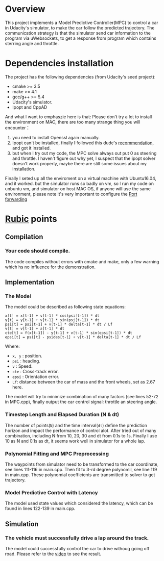 
# Overview

This project implements a Model Predictive Controller(MPC) to control a car in Udacity's simulator, to make the car follow the predicted trajectory. The communication strategy is that the simulator send car information to the program via uWebsockets, to get a response from program which contains sterring angle and throttle. 

# Dependencies installation

The project has the following dependencies (from Udacity's seed project):

- cmake >= 3.5
- make >= 4.1
- gcc/g++ >= 5.4
- Udacity's simulator.
- Ipopt and CppAD

And what I want to emphaszie here is that: Please don't try a lot to install the environment on MAC, there are too many strange thing you will encounter：

1. you need to install Openssl again manually.
2. Ipopt can't be installed, finally I followed this dude's [recommendation](https://discussions.udacity.com/t/installing-ipopt-on-mac/502218/12), and got it installed.
3. but when I try out my code, the MPC solve always out put 0 as steering and throttle. I haven't figure out why yet, I suspect that the ipopt solver doesn't work properly, maybe there are still some issues about my installation.


Finally I seted up all the enviroment on a virtual machine with Ubuntu16.04, and it worked. but the simulator runs so badly on vm, so I run my code on unbuntu vm, and simulator on host MAC OS, if anyone will use the same environment, please note it's very important to configure the [Port forwarding](https://classroom.udacity.com/nanodegrees/nd013/parts/40f38239-66b6-46ec-ae68-03afd8a601c8/modules/0949fca6-b379-42af-a919-ee50aa304e6a/lessons/f758c44c-5e40-4e01-93b5-1a82aa4e044f/concepts/16cf4a78-4fc7-49e1-8621-3450ca938b77)


# [Rubic](https://review.udacity.com/#!/rubrics/896/view) points

## Compilation

### Your code should compile.

The code compiles without errors with cmake and make, only a few warning which hs no influence for the demonstration.

## Implementation

### The Model

The model could be described as following state equations:

```
x[t] = x[t-1] + v[t-1] * cos(psi[t-1]) * dt
y[t] = y[t-1] + v[t-1] * sin(psi[t-1]) * dt
psi[t] = psi[t-1] + v[t-1] * delta[t-1] * dt / Lf
v[t] = v[t-1] + a[t-1] * dt
cte[t] = f(x[t-1]) - y[t-1] + v[t-1] * sin(epsi[t-1]) * dt
epsi[t] = psi[t] - psides[t-1] + v[t-1] * delta[t-1] * dt / Lf
```

Where:

- `x, y` : position.
- `psi` : heading.
- `v` : Speed.
- `cte` : Cross-track error.
- `epsi` : Orientation error.
- `Lf`: distance between the car of mass and the front wheels, set as 2.67 here.

The model will try to minimize combination of many factors (see lines 52-72 in MPC.cpp), finally output the car control signal: throttle an steering angle.


### Timestep Length and Elapsed Duration (N & dt)

The number of points(`N`) and the time interval(`dt`) define the prediction horizon and impact the performance of control alot. After tried out of many combination, including N from 10, 20, 30 and dt from 0.1s to 1s. Finally I use 10 as N and 0.1s as dt, it seems work well in simulator for a whole lap. 

### Polynomial Fitting and MPC Preprocessing

The waypoints from simulator need to be transformed to the car coordinate, see lines 111-116 in main.cpp. Then fit to 3-rd degree polynomil, see line 119 in main.cpp. These polynomial coefficients are transmitted to solver to get trajectory.

### Model Predictive Control with Latency

The model used state values which considered the latency, which can be found in lines 122-139 in main.cpp.

## Simulation

### The vehicle must successfully drive a lap around the track.

The model could successfully control the car to drive withoug going off road. Please refer to the [video](https://github.com/FredericLiu/CarND-MPC-P5/blob/master/video/P5-MPC-VIDEO.mov) to see the result.
